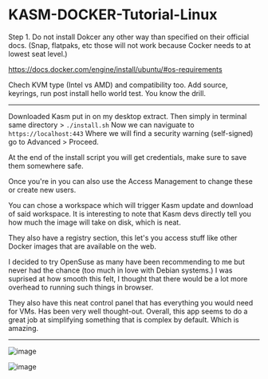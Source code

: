 # KASM-DOCKER-Tutorial-Linux

Step 1. Do not install Dokcer any other way than specified on their official docs. (Snap, flatpaks, etc those will not work because Cocker needs to at lowest seat level.)

https://docs.docker.com/engine/install/ubuntu/#os-requirements

Chech KVM type (Intel vs AMD) and compatibility too.
Add source, keyrings, run post install hello world test. You know the drill.
 
---

Downloaded Kasm put in on my desktop extract. Then simply in terminal same directory > `./install.sh` 
Now we can naviguate to `https://localhost:443` Where we will find a security warning (self-signed) go to Advanced > Proceed. 

At the end of the install script you will get credentials, make sure to save them somewhere safe. 

Once you're in you can also use the Access Management to change these or create new users. 


You can chose a workspace which will trigger Kasm update and download of said workspace. 
It is interesting to note that Kasm devs directly tell you how much the image will take on disk, which is neat. 

They also have a registry section, this let's you access stuff like other Docker images that are available on the web. 

I decided to try OpenSuse as many have been recommending to me but never had the chance (too much in love with Debian systems.)
I was suprised at how smooth this felt, I thought that there would be a lot more overhead to running such things in browser. 


They also have this neat control panel that has everything you would need for VMs. Has been very well thought-out. 
Overall, this app seems to do a great job at simplifying something that is complex by default. Which is amazing. 

---

![image](https://github.com/user-attachments/assets/4b43f5d1-9ec2-4bbf-b167-57de0b111f9f)

![image](https://github.com/user-attachments/assets/a3c3803c-ffce-41f7-86b3-6716091ea590)




